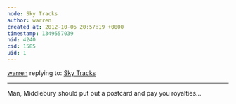 ```yaml
---
node: Sky Tracks
author: warren
created_at: 2012-10-06 20:57:19 +0000
timestamp: 1349557039
nid: 4240
cid: 1585
uid: 1
---
```




[warren](../profile/warren) replying to: [Sky Tracks](../notes/cfastie/10-6-2012/sky-tracks)

----
Man, Middlebury should put out a postcard and pay you royalties... 